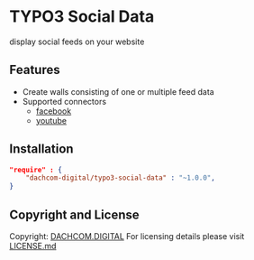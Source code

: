 # TYPO3 Social Data

display social feeds on your website 

## Features
* Create walls consisting of one or multiple feed data
* Supported connectors
  * [facebook](https://github.com/dachcom-digital/typo3-social-data-facebook-connector)
  * [youtube](https://github.com/dachcom-digital/typo3-social-data-youtube-connector)

## Installation

```json
"require" : {
    "dachcom-digital/typo3-social-data" : "~1.0.0",
}
```

## Copyright and License
Copyright: [DACHCOM.DIGITAL](https://dachcom.com)
For licensing details please visit [LICENSE.md](LICENSE.md)
